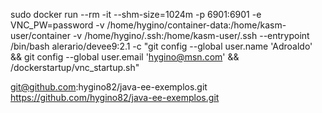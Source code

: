 sudo docker run --rm -it --shm-size=1024m -p 6901:6901 -e VNC_PW=password -v /home/hygino/container-data:/home/kasm-user/container -v /home/hygino/.ssh:/home/kasm-user/.ssh --entrypoint /bin/bash alerario/devee9:2.1 -c "git config --global user.name 'Adroaldo' && git config --global user.email 'hygino@msn.com' && /dockerstartup/vnc_startup.sh"

git@github.com:hygino82/java-ee-exemplos.git
https://github.com/hygino82/java-ee-exemplos.git
